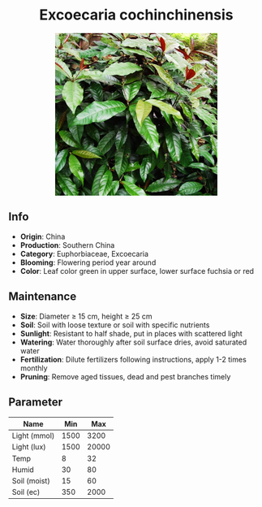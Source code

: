 <h1 align='center'>Excoecaria cochinchinensis</h1>
<p align="center">
    <img 
        align='center'
        width='320'
        src="../images/excoecaria cochinchinensis.png" 
        alt='Excoecaria cochinchinensis' />
</p>

## Info

 - **Origin**: China
 - **Production**: Southern China
 - **Category**: Euphorbiaceae, Excoecaria
 - **Blooming**: Flowering period year around
 - **Color**: Leaf color green in upper surface, lower surface fuchsia or red

## Maintenance

 - **Size**: Diameter ≥ 15 cm, height ≥ 25 cm
 - **Soil**: Soil with loose texture or soil with specific nutrients
 - **Sunlight**: Resistant to half shade, put in places with scattered light
 - **Watering**: Water thoroughly after soil surface dries, avoid saturated water
 - **Fertilization**: Dilute fertilizers following instructions, apply 1-2 times monthly
 - **Pruning**: Remove aged tissues, dead and pest branches timely

## Parameter

| Name         | Min  | Max   |
|--------------|------|-------|
| Light (mmol) | 1500 | 3200  |
| Light (lux)  | 1500 | 20000 |
| Temp         | 8    | 32    |
| Humid        | 30   | 80    |
| Soil (moist) | 15   | 60    |
| Soil (ec)    | 350  | 2000  |